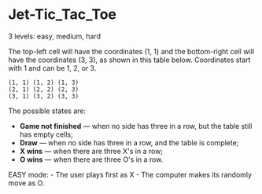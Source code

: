 # Jet-Tic_Tac_Toe

3 levels: easy, medium, hard

The top-left cell will have the coordinates (1, 1) and the bottom-right cell will have the coordinates (3, 3), as shown in this table below. Coordinates start with 1 and can be 1, 2, or 3.

    (1, 1) (1, 2) (1, 3)
    (2, 1) (2, 2) (2, 3)
    (3, 1) (3, 2) (3, 3)

The possible states are:

- **Game not finished** — when no side has three in a row, but the table still has empty cells;
- **Draw** — when no side has three in a row, and the table is complete;
- **X wins** — when there are three X's in a row;
- **O wins** — when there are three O's in a row.

EASY mode:
    - The user plays first as X
    - The computer makes its randomly move as O.
